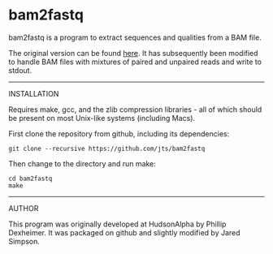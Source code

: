 bam2fastq
=========
    
bam2fastq is a program to extract sequences and qualities from a BAM file.

The original version can be found [here](http://gsl.hudsonalpha.org/information/software/bam2fastq).
It has subsequently been modified to handle BAM files with mixtures of paired and unpaired reads and write to stdout.

------------
INSTALLATION

Requires make, gcc, and the zlib compression libraries - all of which should
be present on most Unix-like systems (including Macs).

First clone the repository from github, including its dependencies:

```
git clone --recursive https://github.com/jts/bam2fastq
```

Then change to the directory and run make:

```
cd bam2fastq
make
```

------
AUTHOR

This program was originally developed at HudsonAlpha by Phillip Dexheimer. 
It was packaged on github and slightly modified by Jared Simpson.
